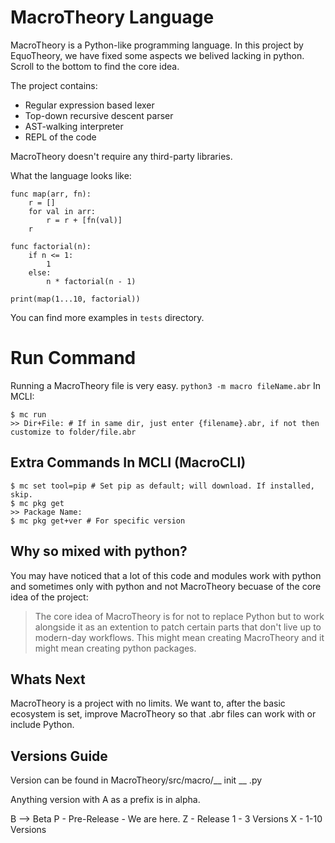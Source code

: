 MacroTheory Language
=======
MacroTheory is a Python-like programming language. In this project by EquoTheory, we have fixed some aspects we belived lacking in python. Scroll to the bottom to find the core idea.

The project contains:

- Regular expression based lexer
- Top-down recursive descent parser
- AST-walking interpreter
- REPL of the code

MacroTheory doesn't require any third-party libraries.

What the language looks like:



    func map(arr, fn):
        r = []
        for val in arr:
            r = r + [fn(val)]
        r

    func factorial(n):
        if n <= 1:
            1
        else:
            n * factorial(n - 1)

    print(map(1...10, factorial))


You can find more examples in ``tests`` directory.

# Run Command
Running a MacroTheory file is very easy.
```python3 -m macro fileName.abr```
In MCLI: 
```
$ mc run
>> Dir+File: # If in same dir, just enter {filename}.abr, if not then customize to folder/file.abr
```

## Extra Commands In MCLI (MacroCLI)
```
$ mc set tool=pip # Set pip as default; will download. If installed, skip.
$ mc pkg get
>> Package Name: 
$ mc pkg get+ver # For specific version
```

## Why so mixed with python?
You may have noticed that a lot of this code and modules work with python and sometimes only with python and not MacroTheory becuase of the core idea of the project:
> The core idea of MacroTheory is for not to replace Python but to work alongside it as an extention to patch certain parts that don't live up to modern-day workflows. This might mean creating MacroTheory and it might mean creating python packages.
## Whats Next
MacroTheory is a project with no limits.
We want to, after the basic ecosystem is set, improve MacroTheory so that .abr files can work with or include Python.

## Versions Guide

Version can be found in MacroTheory/src/macro/__ init __ .py

Anything version with A as a prefix is in alpha.

B --> Beta
P - Pre-Release - We are here.
Z - Release 1 - 3 Versions
X - 1-10 Versions 